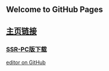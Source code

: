 ## Welcome to GitHub Pages

## [主页链接](https://venjack.github.io/share/)

### [SSR-PC版下载](https://github.com/Venjack/share/files/2299115/shadowsocks-windows-4.0.10.zip)

[editor on GitHub](https://github.com/Venjack/share/edit/master/README.md)
